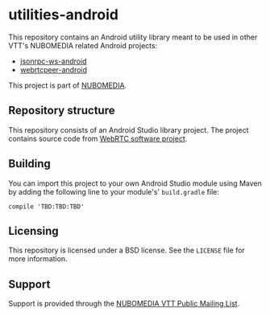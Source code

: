 utilities-android
=================
This repository contains an Android utility library meant to be used in other VTT's NUBOMEDIA related Android projects:
 * [jsonrpc-ws-android](https://github.com/nubomedia-vtt/jsonrpc-ws-android)
 * [webrtcpeer-android](https://github.com/nubomedia-vtt/webrtcpeer-android)

This project is part of [NUBOMEDIA](http://www.nubomedia.eu).

Repository structure
--------------------
This repository consists of an Android Studio library project. The project contains source code from [WebRTC software project](https://chromium.googlesource.com/external/webrtc/).

Building
--------
You can import this project to your own Android Studio module using Maven by adding the following line to your module's' `build.gradle` file:
```
compile 'TBD:TBD:TBD'
```

Licensing
---------
This repository is licensed under a BSD license. See the `LICENSE` file for more information.

<!-- TODO
Contributions
-------------
-->

Support
-------
Support is provided through the [NUBOMEDIA VTT Public Mailing List](https://groups.google.com/forum/#!forum/nubomedia-vtt).

